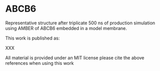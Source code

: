 # ABCB6

Representative structure after triplicate 500 ns of production simulation using AMBER of ABCB6 embedded in a model membrane. 

This work is published as:

XXX

All material is provided under an MIT license please cite the above references when using this work
